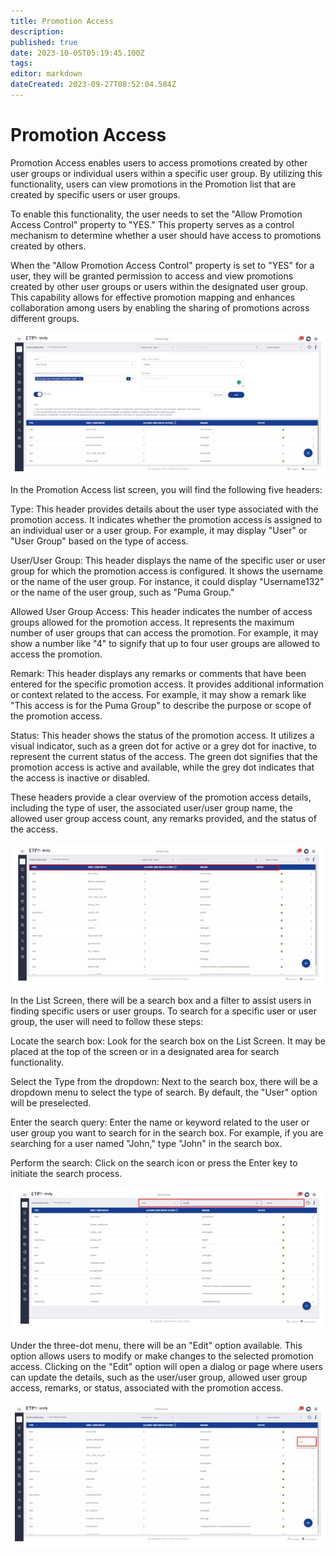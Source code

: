 ```yaml
---
title: Promotion Access
description: 
published: true
date: 2023-10-05T05:19:45.100Z
tags: 
editor: markdown
dateCreated: 2023-09-27T08:52:04.584Z
---
```


# Promotion Access

Promotion Access enables users to access promotions created by other user groups or individual users within a specific user group. By utilizing this functionality, users can view promotions in the Promotion list that are created by specific users or user groups.

To enable this functionality, the user needs to set the "Allow Promotion Access Control" property to "YES." This property serves as a control mechanism to determine whether a user should have access to promotions created by others.

When the "Allow Promotion Access Control" property is set to "YES" for a user, they will be granted permission to access and view promotions created by other user groups or users within the designated user group. This capability allows for effective promotion mapping and enhances collaboration among users by enabling the sharing of promotions across different groups.

![pa1.jpg](/pa1.jpg)

In the Promotion Access list screen, you will find the following five headers:

Type: This header provides details about the user type associated with the promotion access. It indicates whether the promotion access is assigned to an individual user or a user group. For example, it may display "User" or "User Group" based on the type of access.

User/User Group: This header displays the name of the specific user or user group for which the promotion access is configured. It shows the username or the name of the user group. For instance, it could display "Username132" or the name of the user group, such as "Puma Group."

Allowed User Group Access: This header indicates the number of access groups allowed for the promotion access. It represents the maximum number of user groups that can access the promotion. For example, it may show a number like "4" to signify that up to four user groups are allowed to access the promotion.

Remark: This header displays any remarks or comments that have been entered for the specific promotion access. It provides additional information or context related to the access. For example, it may show a remark like "This access is for the Puma Group" to describe the purpose or scope of the promotion access.

Status: This header shows the status of the promotion access. It utilizes a visual indicator, such as a green dot for active or a grey dot for inactive, to represent the current status of the access. The green dot signifies that the promotion access is active and available, while the grey dot indicates that the access is inactive or disabled.

These headers provide a clear overview of the promotion access details, including the type of user, the associated user/user group name, the allowed user group access count, any remarks provided, and the status of the access.

![pa2.jpg](/pa2.jpg)


In the List Screen, there will be a search box and a filter to assist users in finding specific users or user groups. To search for a specific user or user group, the user will need to follow these steps:

Locate the search box: Look for the search box on the List Screen. It may be placed at the top of the screen or in a designated area for search functionality.

Select the Type from the dropdown: Next to the search box, there will be a dropdown menu to select the type of search. By default, the "User" option will be preselected.

Enter the search query: Enter the name or keyword related to the user or user group you want to search for in the search box. For example, if you are searching for a user named "John," type "John" in the search box.

Perform the search: Click on the search icon or press the Enter key to initiate the search process.

![pa3.jpg](/pa3.jpg)

Under the three-dot menu, there will be an "Edit" option available. This option allows users to modify or make changes to the selected promotion access. Clicking on the "Edit" option will open a dialog or page where users can update the details, such as the user/user group, allowed user group access, remarks, or status, associated with the promotion access.

![pa4.jpg](/pa4.jpg)




